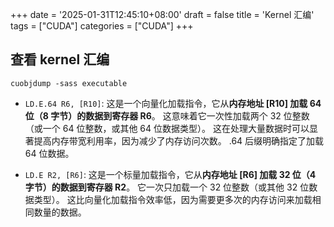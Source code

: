 +++
date = '2025-01-31T12:45:10+08:00'
draft = false
title = 'Kernel 汇编'
tags = ["CUDA"]
categories = ["CUDA"]
+++


## 查看 kernel 汇编

`cuobjdump -sass executable`

- `LD.E.64 R6, [R10]`: 这是一个向量化加载指令，它从**内存地址 [R10] 加载 64 位（8 字节）的数据到寄存器 R6**。 这意味着它一次性加载两个 32 位整数（或一个 64 位整数，或其他 64 位数据类型）。 这在处理大量数据时可以显著提高内存带宽利用率，因为减少了内存访问次数。 .64 后缀明确指定了加载 64 位数据。

- `LD.E R2, [R6]`: 这是一个标量加载指令，它从**内存地址 [R6] 加载 32 位（4 字节）的数据到寄存器 R2**。 它一次只加载一个 32 位整数（或其他 32 位数据类型）。 这比向量化加载指令效率低，因为需要更多次的内存访问来加载相同数量的数据。


